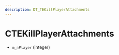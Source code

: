 ```yaml
---
description: DT_TEKillPlayerAttachments
---
```


# CTEKillPlayerAttachments


* `m_nPlayer` (integer)
